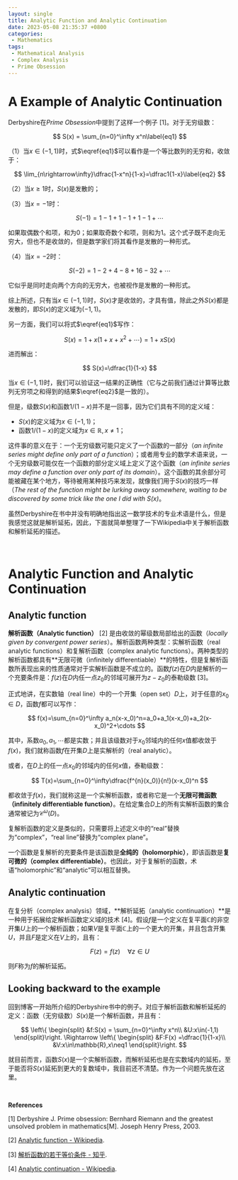 ```yaml
---
layout: single
title: Analytic Function and Analytic Continuation
date: 2023-05-08 21:35:37 +0800
categories: 
 - Mathematics
tags:
 - Mathematical Analysis
 - Complex Analysis
 - Prime Obsession
---
```


# A Example of Analytic Continuation

Derbyshire在*Prime Obsession*中提到了这样一个例子 [1]。对于无穷级数：

$$
S(x) = \sum_{n=0}^\infty x^n\label{eq1}
$$

（1）当$x\in(-1,1)$时，式$\eqref{eq1}$可以看作是一个等比数列的无穷和，收敛于：

$$
\lim_{n\rightarrow\infty}\dfrac{1-x^n}{1-x}=\dfrac1{1-x}\label{eq2}
$$

（2）当$x\ge1$时，$S(x)$是发散的；

（3）当$x=-1$时：

$$
S(-1)=1-1+1-1+1-1+\cdots
$$

如果取偶数个和项，和为0；如果取奇数个和项，则和为1。这个式子既不走向无穷大，但也不是收敛的，但是数学家们将其看作是发散的一种形式。

（4）当$x=-2$时：

$$
S(-2)=1-2+4-8+16-32+\cdots
$$

它似乎是同时走向两个方向的无穷大，也被视作是发散的一种形式。

综上所述，只有当$x\in(-1,1)$时，$S(x)$才是收敛的，才具有值，除此之外$S(x)$都是发散的，即$S(x)$的定义域为$(-1,1)$。

另一方面，我们可以将式$\eqref{eq1}$写作：

$$
S(x)=1+x(1+x+x^2+\cdots)=1+xS(x)
$$

进而解出：

$$
S(x)=\dfrac{1}{1-x}
$$

当$x\in(-1,1)$时，我们可以验证这一结果的正确性（它与之前我们通过计算等比数列无穷项之和得到的结果$\eqref{eq2}$是一致的）。

但是，级数$S(x)$和函数$1/(1-x)$并不是一回事，因为它们具有不同的定义域：

- $S(x)$的定义域为$x\in(-1,1)$；
- 函数$1/(1-x)$的定义域为$x\in\mathbb{R},x\neq1$；

这件事的意义在于：一个无穷级数可能只定义了一个函数的一部分（*an infinite series might define only part of a function*）；或者用专业的数学术语来说，一个无穷级数可能仅在一个函数的部分定义域上定义了这个函数（*an infinite series may define a function over only part of its domain*）。这个函数的其余部分可能被藏在某个地方，等待被用某种技巧来发现，就像我们用于$S(x)$的技巧一样（*The rest of the function might be lurking away somewhere, waiting to be discovered by some trick like the one I did with $S(x)$*。

虽然Derbyshire在书中并没有明确地指出这一数学技术的专业术语是什么，但是我感觉这就是解析延拓，因此，下面就简单整理了一下Wikipedia中关于解析函数和解析延拓的描述。

<br>

# Analytic Function and Analytic Continuation

## Analytic function

**解析函数（Analytic function）** [2] 是由收敛的幂级数局部给出的函数（*locally given by convergent power series*）。解析函数两种类型：实解析函数（real analytic functions）和复解析函数（complex analytic functions）。两种类型的解析函数都具有**无限可微（infinitely differentiable）**的特性，但是复解析函数所表现出来的性质通常对于实解析函数是不成立的。函数$f(z)$在$D$内是解析的一个充要条件是：$f(z)$在$D$内任一点$z_0$的邻域可展开为$z-z_0$的泰勒级数 [3]。

正式地讲，在实数轴（real line）中的一个开集（open set）$D$上，对于任意的$x_0\in D$，函数$f$都可以写作：

$$
f(x)=\sum_{n=0}^\infty a_n(x-x_0)^n=a_0+a_1(x-x_0)+a_2(x-x_0)^2+\cdots
$$

其中，系数$a_0,a_1,\cdots$都是实数；并且该级数对于$x_0$邻域内的任何$x$值都收敛于$f(x)$，我们就称函数$f$在开集$D$上是实解析的（real analytic）。

或者，在$D$上的任一点$x_0$的邻域内的任何$x$值，泰勒级数：

$$
T(x)=\sum_{n=0}^\infty\dfrac{f^{n}(x_0)}{n!}(x-x_0)^n
$$

都收敛于$f(x)$，我们就称这是一个实解析函数，或者称它是一个**无限可微函数（infinitely differentiable function）**。在给定集合$D$上的所有实解析函数的集合通常被记为$\mathcal{C}^\omega(D)$。

复解析函数的定义是类似的，只需要将上述定义中的“real”替换为“complex”，“real line”替换为“complex plane”。

一个函数是复解析的充要条件是该函数是**全纯的（holomorphic）**，即该函数是**复可微的（complex differentiable）**。也因此，对于复解析的函数，术语“holomorphic”和“analytic”可以相互替换。

## Analytic continuation

在复分析（complex analysis）领域，**解析延拓（analytic continuation）**是一种用于拓展给定解析函数定义域的技术 [4]。假设$f$是一个定义在复平面$\mathbb{C}$的非空开集$U$上的一个解析函数；如果$V$是复平面$\mathbb{C}$上的一个更大的开集，并且包含开集$U$，并且$F$是定义在$V$上的，且有：

$$
F(z)=f(z)\quad \forall z\in U
$$

则$F$称为$f$的解析延拓。

## Looking backward to the example

回到博客一开始所介绍的Derbyshire书中的例子。对应于解析函数和解析延拓的定义：函数（无穷级数）$S(x)$是一个解析函数，并且有：

$$
\left\{
\begin{split}
&f:S(x) = \sum_{n=0}^\infty x^n\\
&U:x\in(-1,1)
\end{split}\right.
\Rightarrow
\left\{
\begin{split}
&F:F(x) =\dfrac{1}{1-x}\\
&V:x\in\mathbb{R},x\neq1
\end{split}\right.
$$

就目前而言，函数$S(x)$是一个实解析函数，而解析延拓也是在实数域内的延拓，至于能否将$S(x)$延拓到更大的复数域中，我目前还不清楚。作为一个问题先放在这里。

<br>

**References**

[1] Derbyshire J. Prime obsession: Bernhard Riemann and the greatest unsolved problem in mathematics[M]. Joseph Henry Press, 2003.

[2] [Analytic function - Wikipedia](https://en.wikipedia.org/wiki/Analytic_function).

[3] [解析函数的若干等价条件 - 知乎](https://zhuanlan.zhihu.com/p/392296168).

[4] [Analytic continuation - Wikipedia](https://en.wikipedia.org/wiki/Analytic_continuation).







